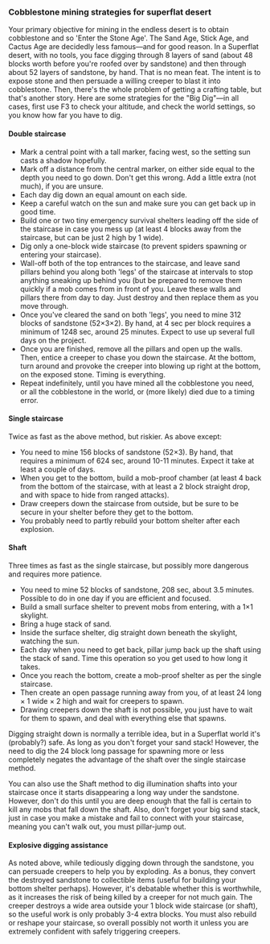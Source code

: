 ### Cobblestone mining strategies for superflat desert
Your primary objective for mining in the endless desert is to obtain cobblestone and so 'Enter the Stone Age'. The Sand Age, Stick Age, and Cactus Age are decidedly less famous—and for good reason. In a Superflat desert, with no tools, you face digging through 8 layers of sand (about 48 blocks worth before you're roofed over by sandstone) and then through about 52 layers of sandstone, by hand. That is no mean feat. The intent is to expose stone and then persuade a willing creeper to blast it into cobblestone. Then, there's the whole problem of getting a crafting table, but that's another story. Here are some strategies for the "Big Dig"—in all cases, first use F3 to check your altitude, and check the world settings, so you know how far you have to dig.

#### Double staircase
- Mark a central point with a tall marker, facing west, so the setting sun casts a shadow hopefully.
- Mark off a distance from the central marker, on either side equal to the depth you need to go down. Don't get this wrong. Add a little extra (not much), if you are unsure.
- Each day dig down an equal amount on each side.
- Keep a careful watch on the sun and make sure you can get back up in good time.
- Build one or two tiny emergency survival shelters leading off the side of the staircase in case you mess up (at least 4 blocks away from the staircase, but can be just 2 high by 1 wide).
- Dig only a one-block wide staircase (to prevent spiders spawning or entering your staircase).
- Wall-off both of the top entrances to the staircase, and leave sand pillars behind you along both 'legs' of the staircase at intervals to stop anything sneaking up behind you (but be prepared to remove them quickly if a mob comes from in front of you. Leave these walls and pillars there from day to day. Just destroy and then replace them as you move through.
- Once you've cleared the sand on both 'legs', you need to mine 312 blocks of sandstone (52×3×2). By hand, at 4 sec per block requires a minimum of 1248 sec, around 25 minutes. Expect to use up several full days on the project.
- Once you are finished, remove all the pillars and open up the walls. Then, entice a creeper to chase you down the staircase. At the bottom, turn around and provoke the creeper into blowing up right at the bottom, on the exposed stone. Timing is everything.
- Repeat indefinitely, until you have mined all the cobblestone you need, or all the cobblestone in the world, or (more likely) died due to a timing error.

#### Single staircase
Twice as fast as the above method, but riskier. As above except:

- You need to mine 156 blocks of sandstone (52×3). By hand, that requires a minimum of 624 sec, around 10-11 minutes. Expect it take at least a couple of days.
- When you get to the bottom, build a mob-proof chamber (at least 4 back from the bottom of the staircase, with at least a 2 block straight drop, and with space to hide from ranged attacks).
- Draw creepers down the staircase from outside, but be sure to be secure in your shelter before they get to the bottom.
- You probably need to partly rebuild your bottom shelter after each explosion.

#### Shaft
Three times as fast as the single staircase, but possibly more dangerous and requires more patience.

- You need to mine 52 blocks of sandstone, 208 sec, about 3.5 minutes. Possible to do in one day if you are efficient and focused.
- Build a small surface shelter to prevent mobs from entering, with a 1×1 skylight.
- Bring a huge stack of sand.
- Inside the surface shelter, dig straight down beneath the skylight, watching the sun.
- Each day when you need to get back, pillar jump back up the shaft using the stack of sand. Time this operation so you get used to how long it takes.
- Once you reach the bottom, create a mob-proof shelter as per the single staircase.
- Then create an open passage running away from you, of at least 24 long × 1 wide × 2 high and wait for creepers to spawn.
- Drawing creepers down the shaft is not possible, you just have to wait for them to spawn, and deal with everything else that spawns.

Digging straight down is normally a terrible idea, but in a Superflat world it's (probably?) safe. As long as you don't forget your sand stack!
However, the need to dig the 24 block long passage for spawning more or less completely negates the advantage of the shaft over the single staircase method.

You can also use the Shaft method to dig illumination shafts into your staircase once it starts disappearing a long way under the sandstone. However, don't do this until you are deep enough that the fall is certain to kill any mobs that fall down the shaft. Also, don't forget your big sand stack, just in case you make a mistake and fail to connect with your staircase, meaning you can't walk out, you must pillar-jump out.

#### Explosive digging assistance
As noted above, while tediously digging down through the sandstone, you can persuade creepers to help you by exploding. As a bonus, they convert the destroyed sandstone to collectible items (useful for building your bottom shelter perhaps). However, it's debatable whether this is worthwhile, as it increases the risk of being killed by a creeper for not much gain. The creeper destroys a wide area outside your 1 block wide staircase (or shaft), so the useful work is only probably 3-4 extra blocks. You must also rebuild or reshape your staircase, so overall possibly not worth it unless you are extremely confident with safely triggering creepers.

